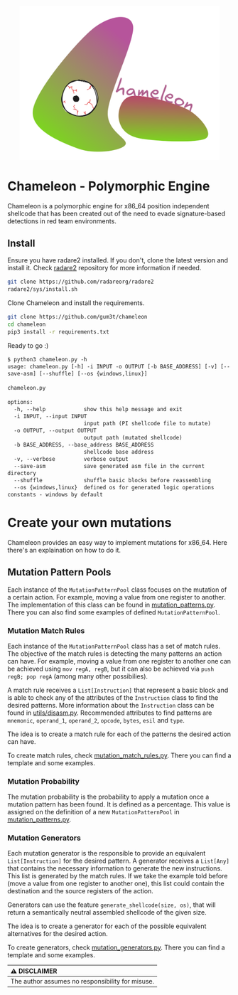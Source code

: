 <p align="center"><img width=450 alt="Chameleon" src="https://github.com/gum3t/chameleon/blob/main/logo.png"></p>

# Chameleon - Polymorphic Engine
Chameleon is a polymorphic engine for x86_64 position independent shellcode that has been created out of the need to evade signature-based detections in red team environments.

## Install

Ensure you have radare2 installed. If you don't, clone the latest version and install it.
Check [radare2](https://github.com/radareorg/radare2) repository for more information if needed.
```bash
git clone https://github.com/radareorg/radare2
radare2/sys/install.sh
```

Clone Chameleon and install the requirements.
```bash
git clone https://github.com/gum3t/chameleon
cd chameleon
pip3 install -r requirements.txt
```

Ready to go :)
```
$ python3 chameleon.py -h
usage: chameleon.py [-h] -i INPUT -o OUTPUT [-b BASE_ADDRESS] [-v] [--save-asm] [--shuffle] [--os {windows,linux}]

chameleon.py

options:
  -h, --help            show this help message and exit
  -i INPUT, --input INPUT
                        input path (PI shellcode file to mutate)
  -o OUTPUT, --output OUTPUT
                        output path (mutated shellcode)
  -b BASE_ADDRESS, --base_address BASE_ADDRESS
                        shellcode base address
  -v, --verbose         verbose output
  --save-asm            save generated asm file in the current directory
  --shuffle             shuffle basic blocks before reassembling
  --os {windows,linux}  defined os for generated logic operations constants - windows by default
```

# Create your own mutations

Chameleon provides an easy way to implement mutations for x86_64. Here there's an explaination on how to do it.

## Mutation Pattern Pools
Each instance of the `MutationPatternPool` class focuses on the mutation of a certain action. For example, moving a value from one register to another.
The implementation of this class can be found in [mutation_patterns.py](mutation_patterns.py). There you can also find some examples of defined `MutationPatternPool`.

### Mutation Match Rules
Each instance of the `MutationPatternPool` class has a set of match rules. The objective of the match rules is detecting the many patterns an action can have. For example, moving a value from one register to another one can be achieved using `mov regA, regB`, but it can also be achieved via `push regB; pop regA` (among many other possibilies).

A match rule receives a `List[Instruction]` that represent a basic block and is able to check any of the attributes of the `Instruction` class to find the desired patterns.
More information about the `Instruction` class can be found in [utils/disasm.py](utils/disasm.py). Recommended attributes to find patterns are `mnemonic`, `operand_1`, `operand_2`, `opcode`, `bytes`, `esil` and `type`.

The idea is to create a match rule for each of the patterns the desired action can have.

To create match rules, check [mutation_match_rules.py](mutation_match_rules.py). There you can find a template and some examples.

### Mutation Probability
The mutation probability is the probability to apply a mutation once a mutation pattern has been found. It is defined as a percentage.
This value is assigned on the definition of a new `MutationPatternPool` in [mutation_patterns.py](mutation_patterns.py).

### Mutation Generators
Each mutation generator is the responsible to provide an equivalent `List[Instruction]` for the desired pattern.
A generator receives a `List[Any]` that contains the necessary information to generate the new instructions. This list is generated by the match rules.
If we take the example told before (move a value from one register to another one), this list could contain the destination and the source registers of the action.

Generators can use the feature `generate_shellcode(size, os)`, that will return a semantically neutral assembled shellcode of the given size.

The idea is to create a generator for each of the possible equivalent alternatives for the desired action.

To create generators, check [mutation_generators.py](mutation_generators.py). There you can find a template and some examples.  


| :warning: DISCLAIMER        |
|:----------------------------|
|The author assumes no responsibility for misuse.|
